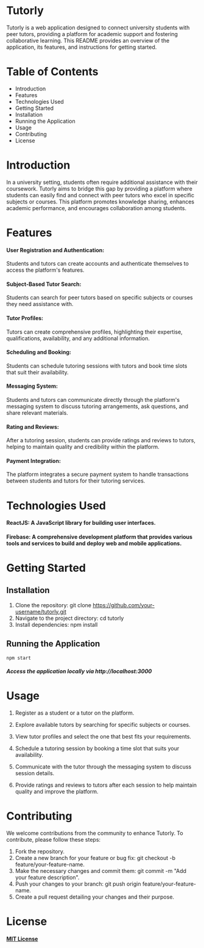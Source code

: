 # Tutorly

Tutorly is a web application designed to connect university students with peer tutors, providing a platform for academic support and fostering collaborative learning. This README provides an overview of the application, its features, and instructions for getting started.

# Table of Contents

- Introduction
- Features
- Technologies Used
- Getting Started
- Installation
- Running the Application
- Usage
- Contributing
- License

# Introduction

In a university setting, students often require additional assistance with their coursework. Tutorly aims to bridge this gap by providing a platform where students can easily find and connect with peer tutors who excel in specific subjects or courses. This platform promotes knowledge sharing, enhances academic performance, and encourages collaboration among students.

# Features

#### User Registration and Authentication:

Students and tutors can create accounts and authenticate themselves to access the platform's features.

#### Subject-Based Tutor Search:

Students can search for peer tutors based on specific subjects or courses they need assistance with.

#### Tutor Profiles:

Tutors can create comprehensive profiles, highlighting their expertise, qualifications, availability, and any additional information.

#### Scheduling and Booking:

Students can schedule tutoring sessions with tutors and book time slots that suit their availability.

#### Messaging System:

Students and tutors can communicate directly through the platform's messaging system to discuss tutoring arrangements, ask questions, and share relevant materials.

#### Rating and Reviews:

After a tutoring session, students can provide ratings and reviews to tutors, helping to maintain quality and credibility within the platform.

#### Payment Integration:

The platform integrates a secure payment system to handle transactions between students and tutors for their tutoring services.

# Technologies Used

#### ReactJS: A JavaScript library for building user interfaces.

#### Firebase: A comprehensive development platform that provides various tools and services to build and deploy web and mobile applications.

# Getting Started

## Installation

1. Clone the repository: git clone https://github.com/your-username/tutorly.git
2. Navigate to the project directory: cd tutorly
3. Install dependencies: npm install

## Running the Application

    npm start

##### Access the application locally via http://localhost:3000

# Usage

1. Register as a student or a tutor on the platform.
2. Explore available tutors by searching for specific subjects or courses.
3. View tutor profiles and select the one that best fits your requirements.
4. Schedule a tutoring session by booking a time slot that suits your availability.
5. Communicate with the tutor through the messaging system to discuss session details.

6. Provide ratings and reviews to tutors after each session to help maintain quality and improve the platform.

# Contributing

We welcome contributions from the community to enhance Tutorly. To contribute, please follow these steps:

1. Fork the repository.
2. Create a new branch for your feature or bug fix: git checkout -b feature/your-feature-name.
3. Make the necessary changes and commit them: git commit -m "Add your feature description".
4. Push your changes to your branch: git push origin feature/your-feature-name.
5. Create a pull request detailing your changes and their purpose.

# License

#### [MIT License](hhttps://opensource.org/licenses/MIT)
